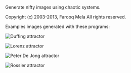 Generate nifty images using chaotic systems.

Copyright (c) 2003-2013, Farooq Mela
All rights reserved.

Examples images generated with these programs:

![Duffing attractor](https://github.com/fmela/strange-attractors/raw/master/images/duffing.png)

![Lorenz attractor](https://github.com/fmela/strange-attractors/raw/master/images/lorenz.png)

![Peter De Jong attractor](https://github.com/fmela/strange-attractors/raw/master/images/peterdejong.png)

![Rossler attractor](https://github.com/fmela/strange-attractors/raw/master/images/rossler.png)
